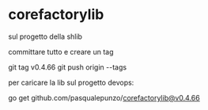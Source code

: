 # corefactorylib

sul progetto della shlib

committare tutto e creare un tag

git tag v0.4.66
git push origin --tags

per caricare la lib sul progetto devops:

go get github.com/pasqualepunzo/corefactorylib@v0.4.66
